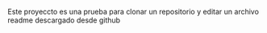 Este proyeccto es una prueba para clonar
un repositorio y editar un archivo readme descargado desde github
